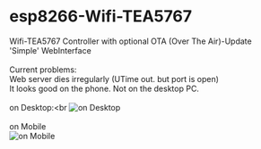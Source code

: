 # esp8266-Wifi-TEA5767<br>
Wifi-TEA5767 Controller with optional OTA (Over The Air)-Update <br>
'Simple' WebInterface<br>
<br>
Current problems:<br>
Web server dies irregularly (UTime out. but port is open)<br>
It looks good on the phone. Not on the desktop PC. <br>
<br>
on Desktop:<br
![on Desktop](https://raw.githubusercontent.com/petergeher/esp8266-Wifi-TEA5767/master/Screenshot_Desktop.png)<br>
<br>
on Mobile<br>
![on Mobile](https://raw.githubusercontent.com/petergeher/esp8266-Wifi-TEA5767/master/Screenshot_Mobile.jpg)<br>
